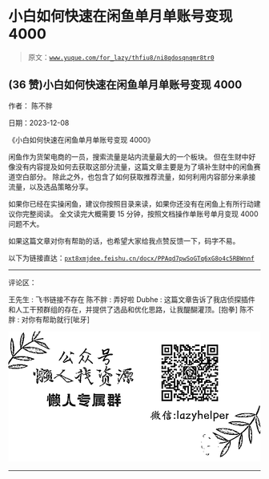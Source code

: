 # 小白如何快速在闲鱼单月单账号变现 4000

> 原文：[`www.yuque.com/for_lazy/thfiu8/ni8qdosqnqmr8tr0`](https://www.yuque.com/for_lazy/thfiu8/ni8qdosqnqmr8tr0)

## (36 赞)小白如何快速在闲鱼单月单账号变现 4000

作者： 陈不胖

日期：2023-12-08

《小白如何快速在闲鱼单月单账号变现 4000》

闲鱼作为货架电商的一员，搜索流量是站内流量最大的一个板块。
但在生财中好像没有内容提及如何去获取这部分流量，这篇文章主要是为了填补生财中的闲鱼赛道空白部分。
除此之外，也包含了如何获取推荐流量，如何利用内容部分来承接流量，以及选品策略分享。

如果你已经在实操闲鱼，建议你按照目录来读，如果你还没有在闲鱼上有所行动建议你完整阅读。
全文读完大概需要 15 分钟，按照文档操作单账号单月变现 4000 问题不大。

如果这篇文章对你有帮助的话，也希望大家给我点赞反馈一下，码字不易。

以下为链接直达：[`pxt8xmjdee.feishu.cn/docx/PPAqd7pwSoGTq6xG8o4c5RBWnnf`](https://pxt8xmjdee.feishu.cn/docx/PPAqd7pwSoGTq6xG8o4c5RBWnnf)

* * *

评论区：

王先生 : 飞书链接不存在
陈不胖 : 弄好啦
Dubhe : 这篇文章告诉了我店侦探插件和人工干预群组的存在，并提供了选品和优化思路，让我醍醐灌顶。[抱拳]
陈不胖 : 对你有帮助就行[呲牙]

![](img/1c37d505930596d12a88ab23e11aa07a.png)

* * *